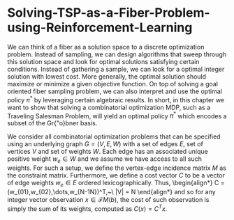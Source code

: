 # Solving-TSP-as-a-Fiber-Problem-using-Reinforcement-Learning


We can think of a fiber as a solution space to a discrete optimization problem. Instead of sampling, we can design algorithms that sweep through this solution space and look for optimal solutions satisfying certain conditions. Instead of gathering a sample, we can look for a optimal integer solution with lowest cost. More generally, the optimal solution should maximize or minimize a given objective function. On top of solving a goal oriented fiber sampling problem, we can also interpret and use the optimal policy $\pi^*$ by leveraging certain algebraic results. In short, in this chapter we want to show that solving a combinatorial optimization MDP, such as a Traveling Salesman Problem, will yield an optimal policy $\pi^*$ which encodes a subset of the Gr{\"o}bner basis. 

We consider all combinatorial optimization problems that can be specified using an underlying graph $G = (V,E,W)$ with a set of edges $E$, set of vertices $V$ and set of weights $W$. Each edge has an associated unique positive weight $w_e\in W$ and we assume we have access to all such weights. For such a setup, we define the vertex-edge incidence matrix $M$ as the constraint matrix. Furthermore, we define a cost vector $C$ to be a vector of edge weights $w_e\in E$ ordered lexicographically. Thus, 
\begin{align*}
    C = (w_{01},w_{02},\dots,w_{N-1N})^T,~\ |V| = N
\end{align*}
and so for any integer vector observation $x\in \mathcal{F}{M}(b)$, the cost of such observation is simply the sum of its weights, computed as $C(x) = C^Tx$.
